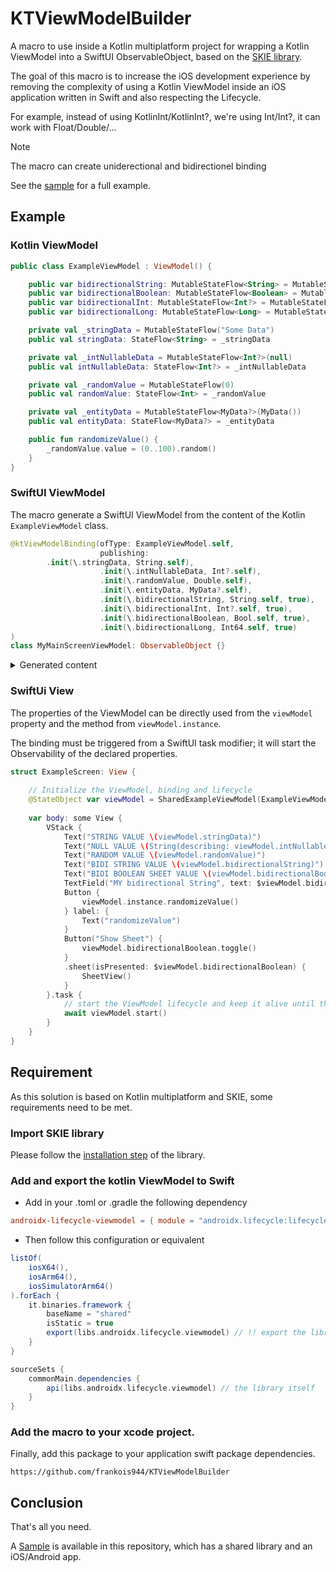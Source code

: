 # KTViewModelBuilder
A macro to use inside a Kotlin multiplatform project for wrapping a Kotlin ViewModel into a SwiftUI ObservableObject, based on the [SKIE library](https://skie.touchlab.co/).

The goal of this macro is to increase the iOS development experience by removing the complexity of using a Kotlin ViewModel inside an iOS application written in Swift and also respecting the Lifecycle.

For example, instead of using KotlinInt/KotlinInt?, we're using Int/Int?, it can work with Float/Double/...

> [!NOTE]  
> The macro can create uniderectional and bidirectionel binding

See the [sample](https://github.com/frankois944/KTViewModelBuilder/tree/main/Sample) for a full example.

## Example

### Kotlin ViewModel

```kotlin
public class ExampleViewModel : ViewModel() {

    public var bidirectionalString: MutableStateFlow<String> = MutableStateFlow<String>("SOME INPUT")
    public var bidirectionalBoolean: MutableStateFlow<Boolean> = MutableStateFlow<Boolean>(false)
    public var bidirectionalInt: MutableStateFlow<Int?> = MutableStateFlow<Int?>(42)
    public var bidirectionalLong: MutableStateFlow<Long> = MutableStateFlow<Long>(424242L)

    private val _stringData = MutableStateFlow("Some Data")
    public val stringData: StateFlow<String> = _stringData

    private val _intNullableData = MutableStateFlow<Int?>(null)
    public val intNullableData: StateFlow<Int?> = _intNullableData

    private val _randomValue = MutableStateFlow(0)
    public val randomValue: StateFlow<Int> = _randomValue

    private val _entityData = MutableStateFlow<MyData?>(MyData())
    public val entityData: StateFlow<MyData?> = _entityData

    public fun randomizeValue() {
        _randomValue.value = (0..100).random()
    }
}
```

### SwiftUI ViewModel

The macro generate a SwiftUI ViewModel from the content of the Kotlin `ExampleViewModel` class.

```swift
@ktViewModelBinding(ofType: ExampleViewModel.self,
                    publishing:
        .init(\.stringData, String.self),
                    .init(\.intNullableData, Int?.self),
                    .init(\.randomValue, Double.self),
                    .init(\.entityData, MyData?.self),
                    .init(\.bidirectionalString, String.self, true),
                    .init(\.bidirectionalInt, Int?.self, true),
                    .init(\.bidirectionalBoolean, Bool.self, true),
                    .init(\.bidirectionalLong, Int64.self, true)
)
class MyMainScreenViewModel: ObservableObject {}
```
<details>
<summary>Generated content</summary>

```swift
class MyMainScreenViewModel : ObservableObject {
    private let viewModelStore = ViewModelStore()

    @Published private(set) var stringData: String

    @Published private(set) var intNullableData: Int?

    @Published private(set) var randomValue: Double

    @Published private(set) var entityData: MyData?

    @Published var bidirectionalString: String {
            didSet {
                instance.bidirectionalString.value = bidirectionalString
            }
        }

    @Published var bidirectionalInt: Int? {
            didSet {
                instance.bidirectionalInt.value = bidirectionalInt != nil ? KotlinInt(integerLiteral: bidirectionalInt!) : nil
            }
        }

    @Published var bidirectionalBoolean: Bool {
            didSet {
                instance.bidirectionalBoolean.value = KotlinBoolean(bool:  bidirectionalBoolean)
            }
        }

    @Published var bidirectionalLong: Int64 {
            didSet {
                instance.bidirectionalLong.value = KotlinLong(value: bidirectionalLong)
            }
        }

    init(_ viewModel: ExampleViewModel) {
        self.viewModelStore.put(key: "ExampleViewModelKey", viewModel: viewModel)
        self.stringData = viewModel.stringData.value
        print("INIT stringData : " + String(describing: viewModel.stringData.value))
        self.intNullableData = viewModel.intNullableData.value?.intValue
        print("INIT intNullableData : " + String(describing: viewModel.intNullableData.value))
        self.randomValue = viewModel.randomValue.value.doubleValue
        print("INIT randomValue : " + String(describing: viewModel.randomValue.value))
        self.entityData = viewModel.entityData.value
        print("INIT entityData : " + String(describing: viewModel.entityData.value))
        self.bidirectionalString = viewModel.bidirectionalString.value
        print("INIT bidirectionalString : " + String(describing: viewModel.bidirectionalString.value))
        self.bidirectionalInt = viewModel.bidirectionalInt.value?.intValue
        print("INIT bidirectionalInt : " + String(describing: viewModel.bidirectionalInt.value))
        self.bidirectionalBoolean = viewModel.bidirectionalBoolean.value.boolValue
        print("INIT bidirectionalBoolean : " + String(describing: viewModel.bidirectionalBoolean.value))
        self.bidirectionalLong = viewModel.bidirectionalLong.value.int64Value
        print("INIT bidirectionalLong : " + String(describing: viewModel.bidirectionalLong.value))
    }

    var instance: ExampleViewModel {
        self.viewModelStore.get(key: "ExampleViewModelKey") as! ExampleViewModel
    }

    func start() async {
        await withTaskGroup(of: (Void).self) {
            $0.addTask { @MainActor [weak self] in
                for await value in self!.instance.stringData where self != nil {
                    if value != self?.stringData {
                        #if DEBUG
                        print("UPDATING TO VIEW stringData : " + String(describing: value))
                        #endif
                        self?.stringData = value
                    }
                }
            }
            $0.addTask { @MainActor [weak self] in
                for await value in self!.instance.intNullableData where self != nil {
                    if value?.intValue != self?.intNullableData {
                        #if DEBUG
                        print("UPDATING TO VIEW intNullableData : " + String(describing: value))
                        #endif
                        self?.intNullableData = value?.intValue
                    }
                }
            }
            $0.addTask { @MainActor [weak self] in
                for await value in self!.instance.randomValue where self != nil {
                    if value.doubleValue != self?.randomValue {
                        #if DEBUG
                        print("UPDATING TO VIEW randomValue : " + String(describing: value))
                        #endif
                        self?.randomValue = value.doubleValue
                    }
                }
            }
            $0.addTask { @MainActor [weak self] in
                for await value in self!.instance.entityData where self != nil {
                    if value != self?.entityData {
                        #if DEBUG
                        print("UPDATING TO VIEW entityData : " + String(describing: value))
                        #endif
                        self?.entityData = value
                    }
                }
            }
            $0.addTask { @MainActor [weak self] in
                for await value in self!.instance.bidirectionalString where self != nil {
                    if value != self?.bidirectionalString {
                        #if DEBUG
                        print("UPDATING TO VIEW bidirectionalString : " + String(describing: value))
                        #endif
                        self?.bidirectionalString = value
                    }
                }
            }
            $0.addTask { @MainActor [weak self] in
                for await value in self!.instance.bidirectionalInt where self != nil {
                    if value?.intValue != self?.bidirectionalInt {
                        #if DEBUG
                        print("UPDATING TO VIEW bidirectionalInt : " + String(describing: value))
                        #endif
                        self?.bidirectionalInt = value?.intValue
                    }
                }
            }
            $0.addTask { @MainActor [weak self] in
                for await value in self!.instance.bidirectionalBoolean where self != nil {
                    if value.boolValue != self?.bidirectionalBoolean {
                        #if DEBUG
                        print("UPDATING TO VIEW bidirectionalBoolean : " + String(describing: value))
                        #endif
                        self?.bidirectionalBoolean = value.boolValue
                    }
                }
            }
            $0.addTask { @MainActor [weak self] in
                for await value in self!.instance.bidirectionalLong where self != nil {
                    if value.int64Value != self?.bidirectionalLong {
                        #if DEBUG
                        print("UPDATING TO VIEW bidirectionalLong : " + String(describing: value))
                        #endif
                        self?.bidirectionalLong = value.int64Value
                    }
                }
            }
        }
    }

    deinit {
        self.viewModelStore.clear()
    }
}
```
</details>

### SwiftUi View

The properties of the ViewModel can be directly used from the `viewModel` property and the method from `viewModel.instance`.

The binding must be triggered from a SwiftUI task modifier; it will start the Observability of the declared properties.

```swift
struct ExampleScreen: View {
    
    // Initialize the ViewModel, binding and lifecycle
    @StateObject var viewModel = SharedExampleViewModel(ExampleViewModel())
    
    var body: some View {
        VStack {
            Text("STRING VALUE \(viewModel.stringData)")
            Text("NULL VALUE \(String(describing: viewModel.intNullableData))")
            Text("RANDOM VALUE \(viewModel.randomValue)")
            Text("BIDI STRING VALUE \(viewModel.bidirectionalString)")
            Text("BIDI BOOLEAN SHEET VALUE \(viewModel.bidirectionalBoolean)") // see app logs for update
            TextField("MY bidirectional String", text: $viewModel.bidirectionalString) // see app logs for update
            Button {
                viewModel.instance.randomizeValue()
            } label: {
                Text("randomizeValue")
            }
            Button("Show Sheet") {
                viewModel.bidirectionalBoolean.toggle()
            }
            .sheet(isPresented: $viewModel.bidirectionalBoolean) {
                SheetView()
            }
        }.task {
            // start the ViewModel lifecycle and keep it alive until the view disappear
            await viewModel.start()
        }
    }
}
```

## Requirement

As this solution is based on Kotlin multiplatform and SKIE, some requirements need to be met.

### Import SKIE library

Please follow the [installation step](https://skie.touchlab.co/intro#installation) of the library.

### Add and export the kotlin ViewModel to Swift

- Add in your .toml or .gradle the following dependency

```toml
androidx-lifecycle-viewmodel = { module = "androidx.lifecycle:lifecycle-viewmodel", version.ref = "androidx_lifecycle_version" }
```

- Then follow this configuration or equivalent

```gradle
listOf(
    iosX64(),
    iosArm64(),
    iosSimulatorArm64()
).forEach {
    it.binaries.framework {
        baseName = "shared"
        isStatic = true
        export(libs.androidx.lifecycle.viewmodel) // !! export the library for the iOS target, so it can be accessible from swift code !!
    }
}

sourceSets {
    commonMain.dependencies {
        api(libs.androidx.lifecycle.viewmodel) // the library itself
    }
}
```

### Add the macro to your xcode project.

Finally, add this package to your application swift package dependencies.

```
https://github.com/frankois944/KTViewModelBuilder
```

## Conclusion

That's all you need.

A [Sample](https://github.com/frankois944/KTViewModelBuilder/tree/main/Sample) is available in this repository, which has a shared library and an iOS/Android app.
